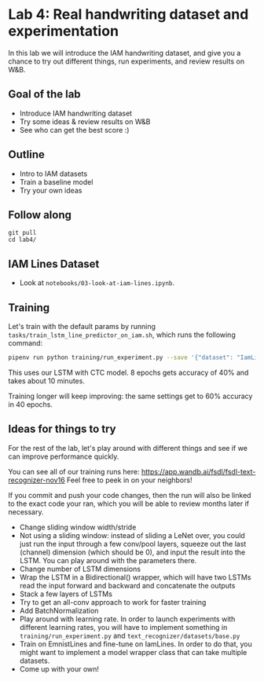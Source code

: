 # Lab 4: Real handwriting dataset and experimentation

In this lab we will introduce the IAM handwriting dataset, and give you a chance to try out different things, run experiments, and review results on W&B.

## Goal of the lab
- Introduce IAM handwriting dataset
- Try some ideas & review results on W&B
- See who can get the best score :)

## Outline
- Intro to IAM datasets
- Train a baseline model
- Try your own ideas

## Follow along

```
git pull
cd lab4/
```

## IAM Lines Dataset

- Look at `notebooks/03-look-at-iam-lines.ipynb`.

## Training

Let's train with the default params by running `tasks/train_lstm_line_predictor_on_iam.sh`, which runs the following command:

```bash
pipenv run python training/run_experiment.py --save '{"dataset": "IamLinesDataset", "model": "LineModelCtc", "network": "line_lstm_ctc"}'
```

This uses our LSTM with CTC model. 8 epochs gets accuracy of 40% and takes about 10 minutes.

Training longer will keep improving: the same settings get to 60% accuracy in 40 epochs.

## Ideas for things to try

For the rest of the lab, let's play around with different things and see if we can improve performance quickly.

You can see all of our training runs here: https://app.wandb.ai/fsdl/fsdl-text-recognizer-nov16
Feel free to peek in on your neighbors!

If you commit and push your code changes, then the run will also be linked to the exact code your ran, which you will be able to review months later if necessary.

- Change sliding window width/stride
- Not using a sliding window: instead of sliding a LeNet over, you could just run the input through a few conv/pool layers, squeeze out the last (channel) dimension (which should be 0), and input the result into the LSTM. You can play around with the parameters there.
- Change number of LSTM dimensions
- Wrap the LSTM in a Bidirectional() wrapper, which will have two LSTMs read the input forward and backward and concatenate the outputs
- Stack a few layers of LSTMs
- Try to get an all-conv approach to work for faster training
- Add BatchNormalization
- Play around with learning rate. In order to launch experiments with different learning rates, you will have to implement something in `training/run_experiment.py` and `text_recognizer/datasets/base.py`
- Train on EmnistLines and fine-tune on IamLines. In order to do that, you might want to implement a model wrapper class that can take multiple datasets.
- Come up with your own!
